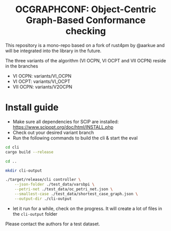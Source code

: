 <div align="center">
<h1>OCGRAPHCONF: Object-Centric Graph-Based Conformance checking</h1>
</div>
  
This repository is a mono-repo based on a fork of rust4pm by @aarkue and will be integrated into the library in the future.

The three variants of the algorithm (VI OCPN, VI OCPT and VII OCPN) reside in the branches 
- VI OCPN: variants/VI_OCPN
- VI OCPT:  variants/VI_OCPT
- VII OCPN:  variants/V2OCPN


# Install guide
- Make sure all dependencies for SCIP are installed: https://www.scipopt.org/doc/html/INSTALL.php
- Check out your desired variant branch
- Run the following commands to build the cli & start the eval

```sh
cd cli
cargo build --release

cd ..

mkdir cli-output

./target/release/cli controller \
    --json-folder ./test_data/varsbpi \
    --petri-net ./test_data/oc_petri_net.json \
    --smallest-case ./test_data/shortest_case_graph.json \
    --output-dir ./cli-output
```
- let it run for a while, check on the progress. It will create a lot of files in the `cli-output` folder

Please contact the authors for a test dataset.